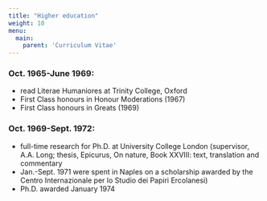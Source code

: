 ```yaml
---
title: "Higher education"
weight: 10
menu:
  main:
    parent: 'Curriculum Vitae'
---
```


### Oct. 1965-June 1969:
- read Literae Humaniores at Trinity College, Oxford
- First Class honours in Honour Moderations (1967)
- First Class honours in Greats (1969)

### Oct. 1969-Sept. 1972:
- full-time research for Ph.D. at University College London (supervisor, A.A. Long; thesis, Epicurus, On nature, Book XXVIII: text, translation and commentary
- Jan.-Sept. 1971 were spent in Naples on a scholarship awarded by the Centro Internazionale per lo Studio dei Papiri Ercolanesi)
- Ph.D. awarded January 1974
